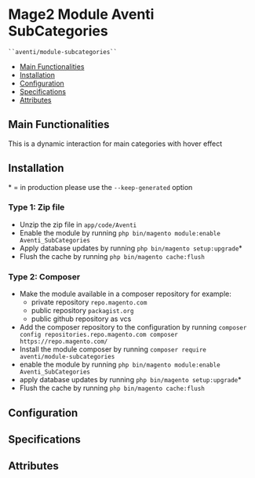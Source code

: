 # Mage2 Module Aventi SubCategories

    ``aventi/module-subcategories``

 - [Main Functionalities](#markdown-header-main-functionalities)
 - [Installation](#markdown-header-installation)
 - [Configuration](#markdown-header-configuration)
 - [Specifications](#markdown-header-specifications)
 - [Attributes](#markdown-header-attributes)


## Main Functionalities
This is a dynamic interaction for main categories with hover effect

## Installation
\* = in production please use the `--keep-generated` option

### Type 1: Zip file

 - Unzip the zip file in `app/code/Aventi`
 - Enable the module by running `php bin/magento module:enable Aventi_SubCategories`
 - Apply database updates by running `php bin/magento setup:upgrade`\*
 - Flush the cache by running `php bin/magento cache:flush`

### Type 2: Composer

 - Make the module available in a composer repository for example:
    - private repository `repo.magento.com`
    - public repository `packagist.org`
    - public github repository as vcs
 - Add the composer repository to the configuration by running `composer config repositories.repo.magento.com composer https://repo.magento.com/`
 - Install the module composer by running `composer require aventi/module-subcategories`
 - enable the module by running `php bin/magento module:enable Aventi_SubCategories`
 - apply database updates by running `php bin/magento setup:upgrade`\*
 - Flush the cache by running `php bin/magento cache:flush`


## Configuration




## Specifications




## Attributes



